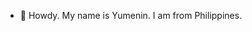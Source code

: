- 👋 Howdy. My name is Yumenin. I am from Philippines.


<!---
Yumenin/Yumenin is a ✨ special ✨ repository because its `README.md` (this file) appears on your GitHub profile.
You can click the Preview link to take a look at your changes.
--->
